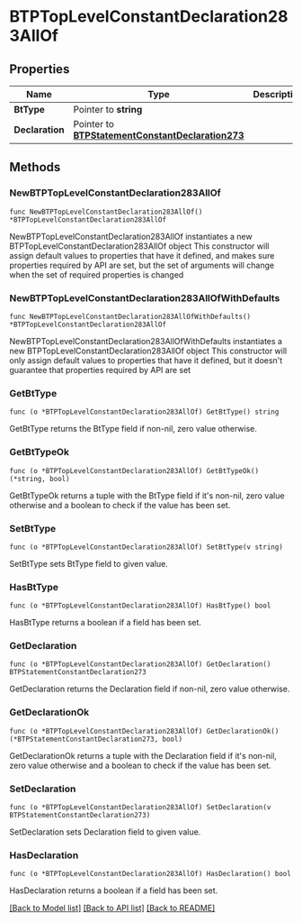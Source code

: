# BTPTopLevelConstantDeclaration283AllOf

## Properties

Name | Type | Description | Notes
------------ | ------------- | ------------- | -------------
**BtType** | Pointer to **string** |  | [optional] 
**Declaration** | Pointer to [**BTPStatementConstantDeclaration273**](BTPStatementConstantDeclaration-273.md) |  | [optional] 

## Methods

### NewBTPTopLevelConstantDeclaration283AllOf

`func NewBTPTopLevelConstantDeclaration283AllOf() *BTPTopLevelConstantDeclaration283AllOf`

NewBTPTopLevelConstantDeclaration283AllOf instantiates a new BTPTopLevelConstantDeclaration283AllOf object
This constructor will assign default values to properties that have it defined,
and makes sure properties required by API are set, but the set of arguments
will change when the set of required properties is changed

### NewBTPTopLevelConstantDeclaration283AllOfWithDefaults

`func NewBTPTopLevelConstantDeclaration283AllOfWithDefaults() *BTPTopLevelConstantDeclaration283AllOf`

NewBTPTopLevelConstantDeclaration283AllOfWithDefaults instantiates a new BTPTopLevelConstantDeclaration283AllOf object
This constructor will only assign default values to properties that have it defined,
but it doesn't guarantee that properties required by API are set

### GetBtType

`func (o *BTPTopLevelConstantDeclaration283AllOf) GetBtType() string`

GetBtType returns the BtType field if non-nil, zero value otherwise.

### GetBtTypeOk

`func (o *BTPTopLevelConstantDeclaration283AllOf) GetBtTypeOk() (*string, bool)`

GetBtTypeOk returns a tuple with the BtType field if it's non-nil, zero value otherwise
and a boolean to check if the value has been set.

### SetBtType

`func (o *BTPTopLevelConstantDeclaration283AllOf) SetBtType(v string)`

SetBtType sets BtType field to given value.

### HasBtType

`func (o *BTPTopLevelConstantDeclaration283AllOf) HasBtType() bool`

HasBtType returns a boolean if a field has been set.

### GetDeclaration

`func (o *BTPTopLevelConstantDeclaration283AllOf) GetDeclaration() BTPStatementConstantDeclaration273`

GetDeclaration returns the Declaration field if non-nil, zero value otherwise.

### GetDeclarationOk

`func (o *BTPTopLevelConstantDeclaration283AllOf) GetDeclarationOk() (*BTPStatementConstantDeclaration273, bool)`

GetDeclarationOk returns a tuple with the Declaration field if it's non-nil, zero value otherwise
and a boolean to check if the value has been set.

### SetDeclaration

`func (o *BTPTopLevelConstantDeclaration283AllOf) SetDeclaration(v BTPStatementConstantDeclaration273)`

SetDeclaration sets Declaration field to given value.

### HasDeclaration

`func (o *BTPTopLevelConstantDeclaration283AllOf) HasDeclaration() bool`

HasDeclaration returns a boolean if a field has been set.


[[Back to Model list]](../README.md#documentation-for-models) [[Back to API list]](../README.md#documentation-for-api-endpoints) [[Back to README]](../README.md)


